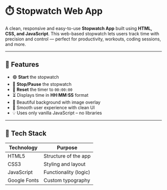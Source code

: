 # ⏱️ Stopwatch Web App

A clean, responsive and easy-to-use **Stopwatch App** built using **HTML, CSS, and JavaScript**. This web-based stopwatch lets users track time with precision and control — perfect for productivity, workouts, coding sessions, and more.

---

## 📌 Features

- 🟢 **Start** the stopwatch
- 🔴 **Stop/Pause** the stopwatch
- 🔁 **Reset** the timer to `00:00:00`
- ⏳ Displays time in **HH:MM:SS** format
- 🌄 Beautiful background with image overlay
- 🧠 Smooth user experience with clean UI
- 💡 Uses only vanilla JavaScript – no libraries

---

## 🔧 Tech Stack

| Technology | Purpose               |
|------------|------------------------|
| HTML5      | Structure of the app   |
| CSS3       | Styling and layout     |
| JavaScript | Functionality (logic)  |
| Google Fonts | Custom typography     |


